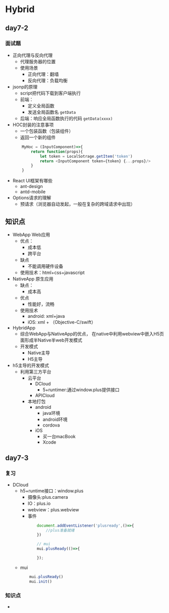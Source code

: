 # Hybrid

## day7-2

### 面试题
* 正向代理与反向代理
    * 代理服务器的位置
    * 使用场景
        * 正向代理：翻墙
        * 反向代理：负载均衡
* jsonp的原理
    * script把代码下载到客户端执行
    * 前端：
        * 定义全局函数
        * 发送全局函数名 `getData`
    * 后端：响应全局函数执行的代码 `getData(xxxx)`
* HOC封装的注意事项
    * 一个包装函数（包装组件）
    * 返回一个新的组件
    ```js
        MyHoc = (InputComponent)=>{
            return function(props){
                let token = LocalSotrage.getItem('token')
                return <InputComponent token={token} {...props}/>
            }
        }
    ```
* React UI框架有哪些
    * ant-design
    * antd-mobile
* Options请求的理解
    * 预请求（浏览器自动发起，一般在复杂的跨域请求中出现）

## 知识点
* WebApp        Web应用
    * 优点：
        * 成本低
        * 跨平台
    * 缺点
        * 不能调用硬件设备
    * 使用技术：html+css+javascript
* NativeApp     原生应用
    * 缺点：
        * 成本高
    * 优点
        * 性能好，流畅
    * 使用技术
        * android: xml+java
        * iOS: xml + （Objective-C/swift）
* HybridApp
    * 综合WebApp与NativeApp的优点， 在native中利用webview中嵌入H5页面形成半Native半web开发模式
    * 开发模式
        * Native主导
        * H5主导
* h5主导的开发模式
    * 利用第三方平台
        * 云平台
            * DCloud
                * 5+runtimer:通过window.plus提供接口
            * APICloud
        * 本地打包
            * android
                * java环境
                * android环境
                * cordova
            * iOS
                * 买一台macBook
                * Xcode

## day7-3

### 复习
* DCloud
    * h5+runtime接口：window.plus
        * 摄像头:plus.camera
        * IO：plus.io
        * webview：plus.webview
        * 事件
            ```js
                document.addEventListener('plusready',()=>{
                    //plus准备就绪
                })

                // mui
                mui.plusReady(()=>{

                });
            ```
    * mui
        ```js
            mui.plusReady()
            mui.init()

        ```
### 知识点
* 